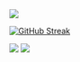 <img src="https://komarev.com/ghpvc/?username=Pluto-Really&label=Profile%20views&color=c82107&style=flat">

[![GitHub Streak](https://github-readme-streak-stats.herokuapp.com?user=Pluto-Really&theme=dracula&date_format=M%20j%5B%2C%20Y%5D&fire=f20000&ring=f20000&currStreakLabel=f20000)](https://git.io/streak-stats)

<img src="https://github-readme-stats.vercel.app/api?username=Pluto-Really&count_private=true&show_icons=true&theme=dracula&layout=compact&hide_title=true&hide_rank=false">
<img src="https://github-readme-stats.vercel.app/api/top-langs/?username=Pluto-Really&layout=compact&theme=dracula">
